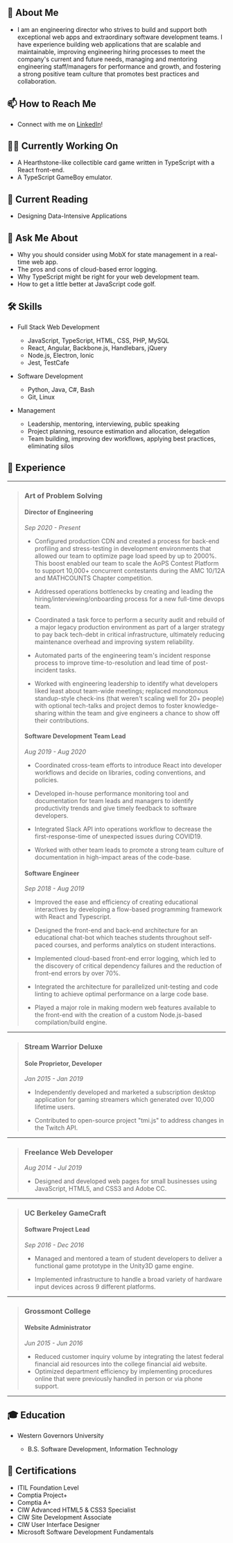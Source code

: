 ## 🧔 About Me

*  I am an engineering director who strives to build and support both exceptional web apps and extraordinary software development teams. I have experience building web applications that are scalable and maintainable, improving engineering hiring processes to meet the company's current and future needs, managing and mentoring engineering staff/managers for performance and growth, and fostering a strong positive team culture that promotes best practices and collaboration.

## 📫 How to Reach Me
* Connect with me on [LinkedIn](https://www.linkedin.com/in/joseph-barron/)!

## 👨‍💻 Currently Working On

* A Hearthstone-like collectible card game written in TypeScript with a React front-end.
* A TypeScript GameBoy emulator.

## 📖 Current Reading

* Designing Data-Intensive Applications

## 💬 Ask Me About

* Why you should consider using MobX for state management in a real-time web app.
* The pros and cons of cloud-based error logging.
* Why TypeScript might be right for your web development team.
* How to get a little better at JavaScript code golf.

## 🛠 Skills

* Full Stack Web Development
  * JavaScript, TypeScript, HTML, CSS, PHP, MySQL
  * React, Angular, Backbone.js, Handlebars, jQuery
  * Node.js, Electron, Ionic
  * Jest, TestCafe
  
* Software Development
  * Python, Java, C#, Bash
  * Git, Linux
  
* Management
  * Leadership, mentoring, interviewing, public speaking
  * Project planning, resource estimation and allocation, delegation
  * Team building, improving dev workflows, applying best practices, eliminating silos

## 👔 Experience
---
> ### Art of Problem Solving
> #### Director of Engineering
> _Sep 2020 - Present_
>
> * Configured production CDN and created a process for back-end profiling and stress-testing in development environments that allowed our team to optimize page load speed by up to 2000%. This boost enabled our team to scale the AoPS Contest Platform to support 10,000+ concurrent contestants during the AMC 10/12A and MATHCOUNTS Chapter competition.
>
> * Addressed operations bottlenecks by creating and leading the hiring/interviewing/onboarding process for a new full-time devops team.
>
> * Coordinated a task force to perform a security audit and rebuild of a major legacy production environment as part of a larger strategy to pay back tech-debt in critical infrastructure, ultimately reducing maintenance overhead and improving system reliability.
>
> * Automated parts of the engineering team's incident response process to improve time-to-resolution and lead time of post-incident tasks.
>
> * Worked with engineering leadership to identify what developers liked least about team-wide meetings; replaced monotonous standup-style check-ins (that weren't scaling well for 20+ people) with optional tech-talks and project demos to foster knowledge-sharing within the team and give engineers a chance to show off their contributions.
>
> #### Software Development Team Lead
> _Aug 2019 - Aug 2020_
>
> * Coordinated cross-team efforts to introduce React into developer workflows and decide on libraries, coding conventions, and policies.
>
> * Developed in-house performance monitoring tool and documentation for team leads and managers to identify productivity trends and give timely feedback to software developers.
>
> * Integrated Slack API into operations workflow to decrease the first-response-time of unexpected issues during COVID19.
>
> * Worked with other team leads to promote a strong team culture of documentation in high-impact areas of the code-base.
>
> #### Software Engineer
> _Sep 2018 - Aug 2019_
>
> * Improved the ease and efficiency of creating educational interactives by developing a flow-based programming framework with React and Typescript.
>
> * Designed the front-end and back-end architecture for an educational chat-bot which teaches students throughout self-paced courses, and performs analytics on student interactions.
>
> * Implemented cloud-based front-end error logging, which led to the discovery of critical dependency failures and the reduction of front-end errors by over 70%.
>
> * Integrated the architecture for parallelized unit-testing and code linting to achieve optimal performance on a large code base.
>
> * Played a major role in making modern web features available to the front-end with the creation of a custom Node.js-based compilation/build engine.
---
> ### Stream Warrior Deluxe
> #### Sole Proprietor, Developer
> _Jan 2015 - Jan 2019_
>
> * Independently developed and marketed a subscription desktop application for gaming streamers which generated over 10,000 lifetime users.
>
> * Contributed to open-source project "tmi.js" to address changes in the Twitch API.
---
> ### Freelance Web Developer
> _Aug 2014 - Jul 2019_
>
> * Designed and developed web pages for small businesses using JavaScript, HTML5, and CSS3 and Adobe CC.
---
> ### UC Berkeley GameCraft
> #### Software Project Lead
> _Sep 2016 - Dec 2016_
>
> * Managed and mentored a team of student developers to deliver a functional game prototype in the Unity3D game engine.
>
> * Implemented infrastructure to handle a broad variety of hardware input devices across 9 different platforms.
---
> ### Grossmont College
> #### Website Administrator
> _Jun 2015 - Jun 2016_
>
> * Reduced customer inquiry volume by integrating the latest federal financial aid resources into the college financial aid website.
> * Optimized department efficiency by implementing procedures online that were previously handled in person or via phone support.
---
## 🎓 Education

* Western Governors University

  * B.S. Software Development, Information Technology
  
## 📜 Certifications

* ITIL Foundation Level
* Comptia Project+
* Comptia A+
* CIW Advanced HTML5 & CSS3 Specialist
* CIW Site Development Associate
* CIW User Interface Designer
* Microsoft Software Development Fundamentals
